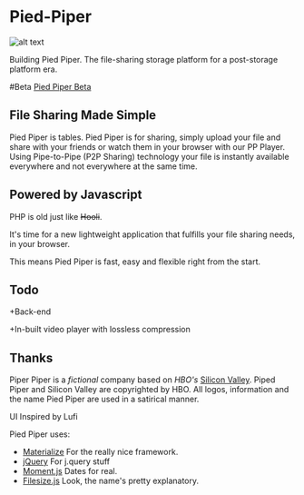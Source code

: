 # Pied-Piper
![alt text](http://www.feistees.com/wp-content/uploads/2014/04/pdppr.jpg "Pied Piper")

Building Pied Piper. The file-sharing storage platform for a post-storage platform era.

#Beta
[Pied Piper Beta](http:/piedpiperbeta.bitballoon.com/)

## File Sharing Made Simple
Pied Piper is tables.
Pied Piper is for sharing, simply upload your file and share with your friends or watch them in your browser with our PP Player.
Using Pipe-to-Pipe (P2P Sharing) technology your file is instantly available everywhere and not everywhere at the same time.

## Powered by Javascript
PHP is old just like ~~Hooli~~.

It's time for a new lightweight application that fulfills your file sharing needs, in your browser.

This means Pied Piper is fast, easy and flexible right from the start.

## Todo
+Back-end

+In-built video player with lossless compression

## Thanks


Piper Piper is a _fictional_ company based on _HBO's_ [Silicon Valley](http://www.hbo.com/silicon-valley). Piped Piper and Silicon Valley are copyrighted by HBO. All logos, information and the name Pied Piper are used in a satirical manner.

UI Inspired by Lufi


Pied Piper uses:
* [Materialize](http://materializecss.com/) For the really nice framework.
* [jQuery](https://jquery.com) For j.query stuff
* [Moment.js](http://momentjs.com/) Dates for real.
* [Filesize.js](http://filesizejs.com/) Look, the name's pretty explanatory.

